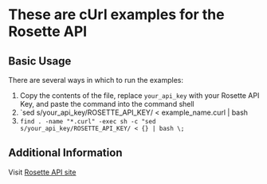 # These are cUrl examples for the Rosette API

Basic Usage
-----------

There are several ways in which to run the examples:

1. Copy the contents of the file, replace `your_api_key` with your Rosette API Key, and paste the command into the command shell
1. `sed s/your_api_key/ROSETTE_API_KEY/ < example_name.curl | bash
1. `find . -name "*.curl" -exec sh -c "sed s/your_api_key/ROSETTE_API_KEY/ < {} | bash \;`


Additional Information
----------------------

Visit [Rosette API site](https://developer.rosette.com)
